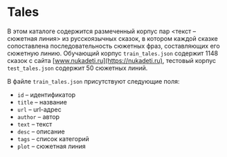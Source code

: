 # Tales

В этом каталоге содержится размеченный корпус пар <текст – сюжетная линия> из русскоязычных сказок, в котором каждой сказке сопоставлена последовательность сюжетных фраз, составляющих его сюжетную линию. Обучающий корпус `train_tales.json` содержит 1148 сказок с сайта [www.nukadeti.ru](https://nukadeti.ru), тестовый корпус `test_tales.json` содержит 50 сюжетных линий. 

В файле `train_tales.json` присутствуют следующие поля:
- `id` – идентификатор
- `title` – название
- `url` – url-адрес
- `author` – автор
- `text` – текст
- `desc` – описание
- `tags` – список категорий
- `plot` – сюжетная линия
